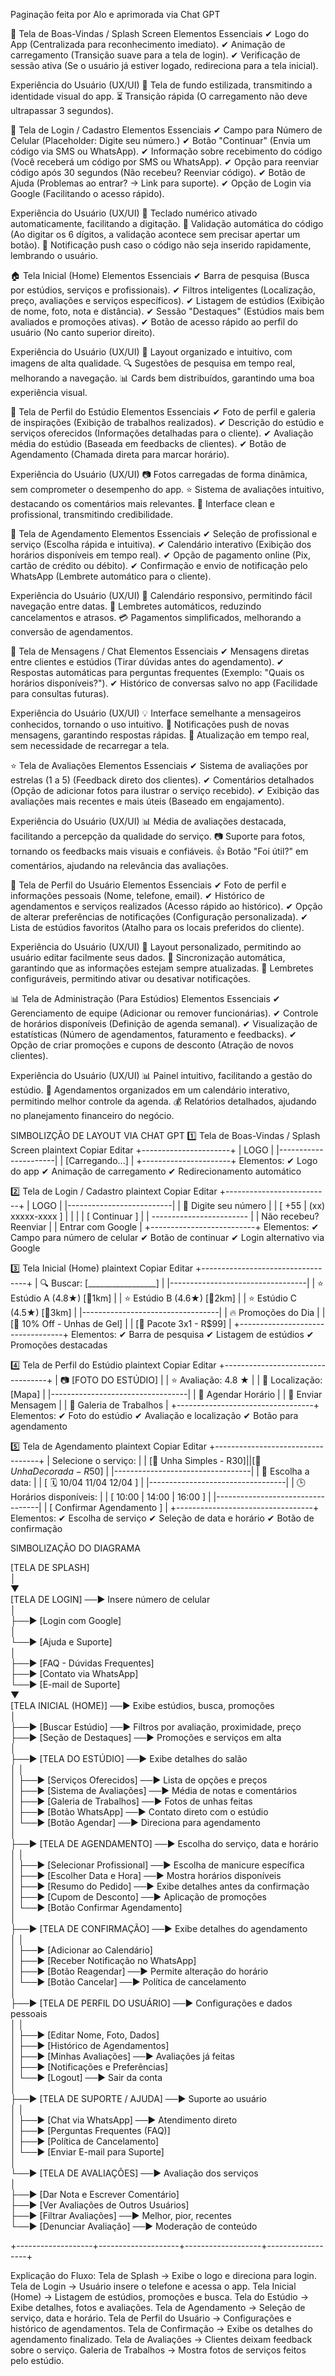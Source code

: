 Paginação feita por Alo e aprimorada via Chat GPT

📌 Tela de Boas-Vindas / Splash Screen
Elementos Essenciais
✔ Logo do App (Centralizada para reconhecimento imediato).
✔ Animação de carregamento (Transição suave para a tela de login).
✔ Verificação de sessão ativa (Se o usuário já estiver logado, redireciona para a tela inicial).

Experiência do Usuário (UX/UI)
📱 Tela de fundo estilizada, transmitindo a identidade visual do app.
⏳ Transição rápida (O carregamento não deve ultrapassar 3 segundos).

🔑 Tela de Login / Cadastro
Elementos Essenciais
✔ Campo para Número de Celular (Placeholder: Digite seu número.)
✔ Botão "Continuar" (Envia um código via SMS ou WhatsApp).
✔ Informação sobre recebimento do código (Você receberá um código por SMS ou WhatsApp).
✔ Opção para reenviar código após 30 segundos (Não recebeu? Reenviar código).
✔ Botão de Ajuda (Problemas ao entrar? → Link para suporte).
✔ Opção de Login via Google (Facilitando o acesso rápido).

Experiência do Usuário (UX/UI)
📱 Teclado numérico ativado automaticamente, facilitando a digitação.
🔄 Validação automática do código (Ao digitar os 6 dígitos, a validação acontece sem precisar apertar um botão).
🔔 Notificação push caso o código não seja inserido rapidamente, lembrando o usuário.

🏠 Tela Inicial (Home)
Elementos Essenciais
✔ Barra de pesquisa (Busca por estúdios, serviços e profissionais).
✔ Filtros inteligentes (Localização, preço, avaliações e serviços específicos).
✔ Listagem de estúdios (Exibição de nome, foto, nota e distância).
✔ Sessão "Destaques" (Estúdios mais bem avaliados e promoções ativas).
✔ Botão de acesso rápido ao perfil do usuário (No canto superior direito).

Experiência do Usuário (UX/UI)
📌 Layout organizado e intuitivo, com imagens de alta qualidade.
🔍 Sugestões de pesquisa em tempo real, melhorando a navegação.
📊 Cards bem distribuídos, garantindo uma boa experiência visual.

🏢 Tela de Perfil do Estúdio
Elementos Essenciais
✔ Foto de perfil e galeria de inspirações (Exibição de trabalhos realizados).
✔ Descrição do estúdio e serviços oferecidos (Informações detalhadas para o cliente).
✔ Avaliação média do estúdio (Baseada em feedbacks de clientes).
✔ Botão de Agendamento (Chamada direta para marcar horário).

Experiência do Usuário (UX/UI)
📷 Fotos carregadas de forma dinâmica, sem comprometer o desempenho do app.
⭐ Sistema de avaliações intuitivo, destacando os comentários mais relevantes.
🎨 Interface clean e profissional, transmitindo credibilidade.

📅 Tela de Agendamento
Elementos Essenciais
✔ Seleção de profissional e serviço (Escolha rápida e intuitiva).
✔ Calendário interativo (Exibição dos horários disponíveis em tempo real).
✔ Opção de pagamento online (Pix, cartão de crédito ou débito).
✔ Confirmação e envio de notificação pelo WhatsApp (Lembrete automático para o cliente).

Experiência do Usuário (UX/UI)
📅 Calendário responsivo, permitindo fácil navegação entre datas.
🔔 Lembretes automáticos, reduzindo cancelamentos e atrasos.
💳 Pagamentos simplificados, melhorando a conversão de agendamentos.

💬 Tela de Mensagens / Chat
Elementos Essenciais
✔ Mensagens diretas entre clientes e estúdios (Tirar dúvidas antes do agendamento).
✔ Respostas automáticas para perguntas frequentes (Exemplo: "Quais os horários disponíveis?").
✔ Histórico de conversas salvo no app (Facilidade para consultas futuras).

Experiência do Usuário (UX/UI)
💡 Interface semelhante a mensageiros conhecidos, tornando o uso intuitivo.
📩 Notificações push de novas mensagens, garantindo respostas rápidas.
🔄 Atualização em tempo real, sem necessidade de recarregar a tela.

⭐ Tela de Avaliações
Elementos Essenciais
✔ Sistema de avaliações por estrelas (1 a 5) (Feedback direto dos clientes).
✔ Comentários detalhados (Opção de adicionar fotos para ilustrar o serviço recebido).
✔ Exibição das avaliações mais recentes e mais úteis (Baseado em engajamento).

Experiência do Usuário (UX/UI)
📊 Média de avaliações destacada, facilitando a percepção da qualidade do serviço.
📷 Suporte para fotos, tornando os feedbacks mais visuais e confiáveis.
👍 Botão "Foi útil?" em comentários, ajudando na relevância das avaliações.

👤 Tela de Perfil do Usuário
Elementos Essenciais
✔ Foto de perfil e informações pessoais (Nome, telefone, email).
✔ Histórico de agendamentos e serviços realizados (Acesso rápido ao histórico).
✔ Opção de alterar preferências de notificações (Configuração personalizada).
✔ Lista de estúdios favoritos (Atalho para os locais preferidos do cliente).

Experiência do Usuário (UX/UI)
🎨 Layout personalizado, permitindo ao usuário editar facilmente seus dados.
🔄 Sincronização automática, garantindo que as informações estejam sempre atualizadas.
🔔 Lembretes configuráveis, permitindo ativar ou desativar notificações.

📊 Tela de Administração (Para Estúdios)
Elementos Essenciais
✔ Gerenciamento de equipe (Adicionar ou remover funcionárias).
✔ Controle de horários disponíveis (Definição de agenda semanal).
✔ Visualização de estatísticas (Número de agendamentos, faturamento e feedbacks).
✔ Opção de criar promoções e cupons de desconto (Atração de novos clientes).

Experiência do Usuário (UX/UI)
📊 Painel intuitivo, facilitando a gestão do estúdio.
📅 Agendamentos organizados em um calendário interativo, permitindo melhor controle da agenda.
💰 Relatórios detalhados, ajudando no planejamento financeiro do negócio.

SIMBOLIZÇÃO DE LAYOUT VIA CHAT GPT
1️⃣ Tela de Boas-Vindas / Splash Screen
plaintext
Copiar
Editar
+----------------------+
|        LOGO         |
|----------------------|
|  [Carregando...]    |
+----------------------+
Elementos:
✔ Logo do app
✔ Animação de carregamento
✔ Redirecionamento automático

2️⃣ Tela de Login / Cadastro
plaintext
Copiar
Editar
+--------------------------+
|          LOGO           |
|--------------------------|
| 📱 Digite seu número     |
| [ +55 | (xx) xxxxx-xxxx ] |
|                          |
| [ Continuar ]           |
| ------------------------ |
| Não recebeu? Reenviar   |
| Entrar com Google       |
+--------------------------+
Elementos:
✔ Campo para número de celular
✔ Botão de continuar
✔ Login alternativo via Google

3️⃣ Tela Inicial (Home)
plaintext
Copiar
Editar
+----------------------------------+
| 🔍 Buscar: [_________________]  |
|----------------------------------|
| ⭐ Estúdio A  (4.8★) [📍1km]     |
| ⭐ Estúdio B  (4.6★) [📍2km]     |
| ⭐ Estúdio C  (4.5★) [📍3km]     |
|----------------------------------|
| 🔥 Promoções do Dia             |
| [💅 10% Off - Unhas de Gel]     |
| [💅 Pacote 3x1 - R$99]         |
+----------------------------------+
Elementos:
✔ Barra de pesquisa
✔ Listagem de estúdios
✔ Promoções destacadas

4️⃣ Tela de Perfil do Estúdio
plaintext
Copiar
Editar
+----------------------------------+
| 📷 [FOTO DO ESTÚDIO]           |
| ⭐ Avaliação: 4.8 ★             |
| 📍 Localização: [Mapa]         |
|----------------------------------|
| 📅 Agendar Horário              |
| 💬 Enviar Mensagem             |
| 📸 Galeria de Trabalhos         |
+----------------------------------+
Elementos:
✔ Foto do estúdio
✔ Avaliação e localização
✔ Botão para agendamento

5️⃣ Tela de Agendamento
plaintext
Copiar
Editar
+----------------------------------+
| Selecione o serviço:            |
| [💅 Unha Simples - R$30]       |
| [💎 Unha Decorada - R$50]     |
|----------------------------------|
| 📅 Escolha a data:              |
| [ 🗓️  10/04   11/04   12/04 ]  |
|----------------------------------|
| 🕒 Horários disponíveis:         |
| [ 10:00 | 14:00 | 16:00 ]       |
|----------------------------------|
| [ Confirmar Agendamento ]       |
+----------------------------------+
Elementos:
✔ Escolha de serviço
✔ Seleção de data e horário
✔ Botão de confirmação


SIMBOLIZAÇÃO DO DIAGRAMA

[TELA DE SPLASH]  
  │  
  ▼  
[TELA DE LOGIN] ──► Insere número de celular  
  │  
  ├──► [Login com Google]  
  │  
  └──► [Ajuda e Suporte]  
        │  
        ├──► [FAQ - Dúvidas Frequentes]  
        ├──► [Contato via WhatsApp]  
        └──► [E-mail de Suporte]  
  ▼  
[TELA INICIAL (HOME)] ──► Exibe estúdios, busca, promoções  
  │  
  ├──► [Buscar Estúdio] ──► Filtros por avaliação, proximidade, preço  
  ├──► [Seção de Destaques] ──► Promoções e serviços em alta  
  │  
  ├──► [TELA DO ESTÚDIO] ──► Exibe detalhes do salão  
  │      │  
  │      ├──► [Serviços Oferecidos] ──► Lista de opções e preços  
  │      ├──► [Sistema de Avaliações] ──► Média de notas e comentários  
  │      ├──► [Galeria de Trabalhos] ──► Fotos de unhas feitas  
  │      ├──► [Botão WhatsApp] ──► Contato direto com o estúdio  
  │      └──► [Botão Agendar] ──► Direciona para agendamento  
  │  
  ├──► [TELA DE AGENDAMENTO] ──► Escolha do serviço, data e horário  
  │      │  
  │      ├──► [Selecionar Profissional] ──► Escolha de manicure específica  
  │      ├──► [Escolher Data e Hora] ──► Mostra horários disponíveis  
  │      ├──► [Resumo do Pedido] ──► Exibe detalhes antes da confirmação  
  │      ├──► [Cupom de Desconto] ──► Aplicação de promoções  
  │      └──► [Botão Confirmar Agendamento]  
  │  
  ├──► [TELA DE CONFIRMAÇÃO] ──► Exibe detalhes do agendamento  
  │      │  
  │      ├──► [Adicionar ao Calendário]  
  │      ├──► [Receber Notificação no WhatsApp]  
  │      ├──► [Botão Reagendar] ──► Permite alteração do horário  
  │      └──► [Botão Cancelar] ──► Política de cancelamento  
  │  
  ├──► [TELA DE PERFIL DO USUÁRIO] ──► Configurações e dados pessoais  
  │      │  
  │      ├──► [Editar Nome, Foto, Dados]  
  │      ├──► [Histórico de Agendamentos]  
  │      ├──► [Minhas Avaliações] ──► Avaliações já feitas  
  │      ├──► [Notificações e Preferências]  
  │      └──► [Logout] ──► Sair da conta  
  │  
  ├──► [TELA DE SUPORTE / AJUDA] ──► Suporte ao usuário  
  │      │  
  │      ├──► [Chat via WhatsApp] ──► Atendimento direto  
  │      ├──► [Perguntas Frequentes (FAQ)]  
  │      ├──► [Política de Cancelamento]  
  │      └──► [Enviar E-mail para Suporte]  
  │  
  └──► [TELA DE AVALIAÇÕES] ──► Avaliação dos serviços  
         │  
         ├──► [Dar Nota e Escrever Comentário]  
         ├──► [Ver Avaliações de Outros Usuários]  
         ├──► [Filtrar Avaliações] ──► Melhor, pior, recentes  
         └──► [Denunciar Avaliação] ──► Moderação de conteúdo  

+-------------------+--------------------+-------------------+------------------+

Explicação do Fluxo:
Tela de Splash → Exibe o logo e direciona para login.
Tela de Login → Usuário insere o telefone e acessa o app.
Tela Inicial (Home) → Listagem de estúdios, promoções e busca.
Tela do Estúdio → Exibe detalhes, fotos e avaliações.
Tela de Agendamento → Seleção de serviço, data e horário.
Tela de Perfil do Usuário → Configurações e histórico de agendamentos.
Tela de Confirmação → Exibe os detalhes do agendamento finalizado.
Tela de Avaliações → Clientes deixam feedback sobre o serviço.
Galeria de Trabalhos → Mostra fotos de serviços feitos pelo estúdio.
